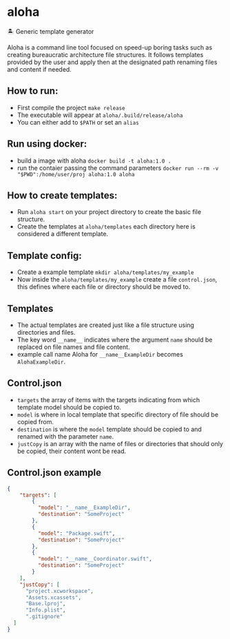 # aloha

🏝️ Generic template generator

Aloha is a command line tool focused on speed-up boring tasks such as creating bureaucratic architecture file structures.
It follows templates provided by the user and apply then at the designated path renaming files and content if needed.

## How to run:

- First compile the project `make release`
- The executable will appear at `aloha/.build/release/aloha`
- You can either add to `$PATH` or set an `alias`

## Run using docker:

- build a image with aloha `docker build -t aloha:1.0 .`
- run the contaier passing the command parameters `docker run --rm -v "$PWD":/home/user/proj aloha:1.0 aloha`

## How to create templates:

- Run `aloha start` on your project directory to create the basic file structure. 
- Create the templates at `aloha/templates` each directory here is considered a different template.

## Template config:

- Create a example template `mkdir aloha/templates/my_example`
- Now inside the `aloha/templates/my_example` create a file `control.json`, this defines where each file or directory should be moved to.

## Templates

- The actual templates are created just like a file structure using directories and files.
- The key word `__name__` indicates where the argument `name` should be replaced on file names and file content.
- example call name Aloha for `__name__ExampleDir` becomes `AlohaExampleDir`.

## Control.json

- `targets` the array of items with the targets indicating from which template model should be copied to.
- `model` is where in local template that specific directory of file should be copied from.
- `destination` is where the `model` template should be copied to and renamed with the parameter `name`.
- `justCopy` is an array with the name of files or directories that should only be copied, their content wont be read.

## Control.json example

```json
{
    "targets": [
        {
          "model": "__name__ExampleDir",
          "destination": "SomeProject"
        },
        {
          "model": "Package.swift",
          "destination": "SomeProject"
        },
        {
          "model": "__name__Coordinator.swift",
          "destination": "SomeProject"
        }
    ],
    "justCopy": [
      "project.xcworkspace",
      "Assets.xcassets",
      "Base.lproj",
      "Info.plist",
      ".gitignore"
  ]
}
```

